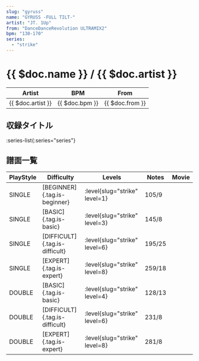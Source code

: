```yaml
---
slug: "gyruss"
name: "GYRUSS -FULL TILT-"
artist: "JT. 1Up"
from: "DanceDanceRevolution ULTRAMIX2"
bpm: "130-170"
series:
  - "strike"
---
```


# {{ $doc.name }} / {{ $doc.artist }}

|Artist|BPM|From|
|------|---|----|
|{{ $doc.artist }}|{{ $doc.bpm }}|{{ $doc.from }}|

## 収録タイトル

:series-list{:series="series"}

## 譜面一覧

|PlayStyle|Difficulty|Levels|Notes|Movie|
|---------|----------|------|-----|-----|
|SINGLE|[BEGINNER]{.tag.is-beginner}|<div class="field is-grouped is-grouped-multiline"> :level{slug="strike" level=1}</div>|105/9||
|SINGLE|[BASIC]{.tag.is-basic}|<div class="field is-grouped is-grouped-multiline"> :level{slug="strike" level=3}</div>|145/8||
|SINGLE|[DIFFICULT]{.tag.is-difficult}|<div class="field is-grouped is-grouped-multiline"> :level{slug="strike" level=6}</div>|195/25||
|SINGLE|[EXPERT]{.tag.is-expert}|<div class="field is-grouped is-grouped-multiline"> :level{slug="strike" level=8}</div>|259/18||
|DOUBLE|[BASIC]{.tag.is-basic}|<div class="field is-grouped is-grouped-multiline"> :level{slug="strike" level=4}</div>|128/13||
|DOUBLE|[DIFFICULT]{.tag.is-difficult}|<div class="field is-grouped is-grouped-multiline"> :level{slug="strike" level=6}</div>|231/8||
|DOUBLE|[EXPERT]{.tag.is-expert}|<div class="field is-grouped is-grouped-multiline"> :level{slug="strike" level=8}</div>|281/8||

